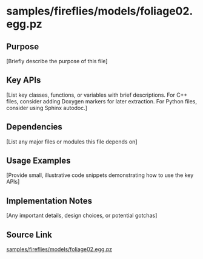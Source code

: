 # samples/fireflies/models/foliage02.egg.pz

## Purpose
[Briefly describe the purpose of this file]

## Key APIs
[List key classes, functions, or variables with brief descriptions.
For C++ files, consider adding Doxygen markers for later extraction.
For Python files, consider using Sphinx autodoc.]

## Dependencies
[List any major files or modules this file depends on]

## Usage Examples
[Provide small, illustrative code snippets demonstrating how to use the key APIs]

## Implementation Notes
[Any important details, design choices, or potential gotchas]

## Source Link
[samples/fireflies/models/foliage02.egg.pz](link_to_source_repository/samples/fireflies/models/foliage02.egg.pz)
